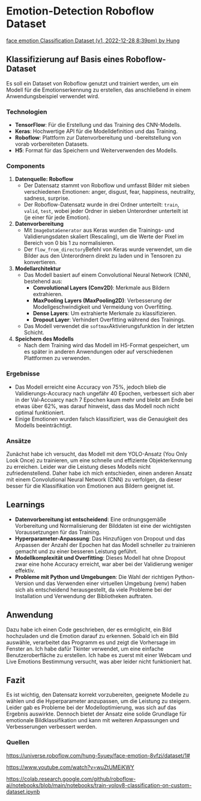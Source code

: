 # Emotion-Detection Roboflow Dataset

[face emotion Classification Dataset (v1, 2022-12-28 8:39pm) by Hung](https://universe.roboflow.com/hung-5yuey/face-emotion-8vfzj/dataset/1#)

## Klassifizierung auf Basis eines Roboflow-Dataset

Es soll ein Dataset von Roboflow genutzt und trainiert werden, um ein Modell für die Emotionserkennung zu erstellen, das anschließend in einem Anwendungsbeispiel verwendet wird.

### **Technologien**

- **TensorFlow**: Für die Erstellung und das Training des CNN-Modells.
- **Keras**: Hochwertige API für die Modelldefinition und das Training.
- **Roboflow**: Plattform zur Datenvorbereitung und -bereitstellung von vorab vorbereiteten Datasets.
- **H5**: Format für das Speichern und Weiterverwenden des Modells.

### Components

1. **Datenquelle: Roboflow**
    - Der Datensatz stammt von Roboflow und umfasst Bilder mit sieben verschiedenen Emotionen: anger, disgust, fear, happiness, neutrality, sadness, surprise.
    - Der Roboflow-Datensatz wurde in drei Ordner unterteilt: `train`, `valid`, `test`, wobei jeder Ordner in sieben Unterordner unterteilt ist (je einer für jede Emotion).
2. **Datenvorbereitung**
    - Mit `ImageDataGenerator` aus Keras wurden die Trainings- und Validierungsdaten skaliert (Rescaling), um die Werte der Pixel im Bereich von 0 bis 1 zu normalisieren.
    - Der `flow_from_directory`Befehl von Keras wurde verwendet, um die Bilder aus den Unterordnern direkt zu laden und in Tensoren zu konvertieren.
3. **Modellarchitektur**
    - Das Modell basiert auf einem Convolutional Neural Network (CNN), bestehend aus:
        - **Convolutional Layers (Conv2D)**: Merkmale aus Bildern extrahieren.
        - **MaxPooling Layers (MaxPooling2D)**: Verbesserung der Modellgeschwindigkeit und Vermeidung von Overfitting.
        - **Dense Layers**: Um extrahierte Merkmale zu klassifizieren.
        - **Dropout Layer**: Verhindert Overfitting während des Trainings.
    - Das Modell verwendet die `softmax`Aktivierungsfunktion in der letzten Schicht.
4. **Speichern des Modells**
    - Nach dem Training wird das Modell im H5-Format gespeichert, um es später in anderen Anwendungen oder auf verschiedenen Plattformen zu verwenden.

### **Ergebnisse**

- Das Modell erreicht eine Accuracy von 75%, jedoch blieb die Validierungs-Accuracy nach ungefähr 40 Epochen, verbessert sich aber in der Val-Accuarcy nach 7 Epochen kaum mehr und bleibt am Ende bei etwas über 62%, was darauf hinweist, dass das Modell noch nicht optimal funktioniert.
- Einige Emotionen wurden falsch klassifiziert, was die Genauigkeit des Modells beeinträchtigt.

### Ansätze

Zunächst habe ich versucht, das Modell mit dem YOLO-Ansatz (You Only Look Once) zu trainieren, um eine schnelle und effiziente Objekterkennung zu erreichen. Leider war die Leistung dieses Modells nicht zufriedenstellend. Daher habe ich mich entschieden, einen anderen Ansatz mit einem Convolutional Neural Network (CNN) zu verfolgen, da dieser besser für die Klassifikation von Emotionen aus Bildern geeignet ist.

## **Learnings**

- **Datenvorbereitung ist entscheidend**: Eine ordnungsgemäße Vorbereitung und Normalisierung der Bilddaten ist eine der wichtigsten Voraussetzungen für das Training.
- **Hyperparameter-Anpassung**: Das Hinzufügen von Dropout und das Anpassen der Anzahl der Epochen hat das Modell schneller zu trainieren gemacht und zu einer besseren Leistung geführt.
- **Modellkomplexität und Overfitting**: Dieses Modell hat ohne Dropout zwar eine hohe Accuracy erreicht, war aber bei der Validierung weniger effektiv.
- **Probleme mit Python und Umgebungen**: Die Wahl der richtigen Python-Version und das Verwenden einer virtuellen Umgebung (venv) haben sich als entscheidend herausgestellt, da viele Probleme bei der Installation und Verwendung der Bibliotheken auftraten.

## Anwendung

Dazu habe ich einen Code geschrieben, der es ermöglicht, ein Bild hochzuladen und die Emotion darauf zu erkennen. Sobald ich ein Bild auswähle, verarbeitet das Programm es und zeigt die Vorhersage im Fenster an. Ich habe dafür Tkinter verwendet, um eine einfache Benutzeroberfläche zu erstellen. Ich habe es zuerst mit einer Webcam und Live Emotions Bestimmung versucht, was aber leider nicht funktioniert hat.

## **Fazit**

Es ist wichtig, den Datensatz korrekt vorzubereiten, geeignete Modelle zu wählen und die Hyperparameter anzupassen, um die Leistung zu steigern. Leider gab es Probleme bei der Modelloptimierung, was sich auf das Ergebnis auswirkte. Dennoch bietet der Ansatz eine solide Grundlage für emotionale Bildklassifikation und kann mit weiteren Anpassungen und Verbesserungen verbessert werden.

### Quellen

https://universe.roboflow.com/hung-5yuey/face-emotion-8vfzj/dataset/1#

https://www.youtube.com/watch?v=wuZtUMEiKWY

https://colab.research.google.com/github/roboflow-ai/notebooks/blob/main/notebooks/train-yolov8-classification-on-custom-dataset.ipynb
